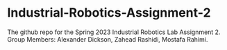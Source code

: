 # Industrial-Robotics-Assignment-2
The github repo for the Spring 2023 Industrial Robotics Lab Assignment 2. Group Members: Alexander Dickson, Zahead Rashidi, Mostafa Rahimi.
